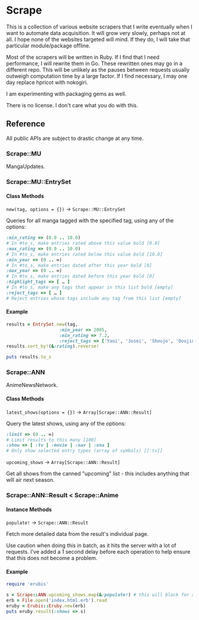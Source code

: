 # Scrape

This is a collection of various website scrapers that I write eventually when I want to automate data acquisition. It will grow very slowly, perhaps not at all. I hope none of the websites targeted will mind. If they do, I will take that particular module/package offline.

Most of the scrapers will be written in Ruby. If I find that I need performance, I will rewrite them in Go. These rewritten ones may go in a different repo. This will be unlikely as the pauses between requests usually outweigh computation time by a large factor. If I find necessary, I may one day replace hpricot with nokogiri.

I am experimenting with packaging gems as well.

There is no license. I don't care what you do with this.

## Reference

All public APIs are subject to drastic change at any time.

### Scrape::MU

MangaUpdates.

### Scrape::MU::EntrySet

#### Class Methods

`new(tag, options = {})` → `Scrape::MU::EntrySet`

Queries for all manga tagged with the specified tag, using any of the options:

```ruby
:min_rating => (0.0 .. 10.0)
# In #to_s, make entries rated above this value bold [0.0]
:max_rating => (0.0 .. 10.0)
# In #to_s, make entries rated below this value bold [10.0]
:min_year => (0 .. ∞)
# In #to_s, make entries dated after this year bold [0]
:max_year => (0 .. ∞)
# In #to_s, make entries dated before this year bold [0]
:highlight_tags => [ … ]
# In #to_s, make any tags that appear in this list bold [empty]
:reject_tags => [ … ]
# Reject entries whose tags include any tag from this list [empty]
```

#### Example

```ruby
results = EntrySet.new(tag,
					:min_year => 2005,
					:min_rating => 7.2,
					:reject_tags => ['Yaoi', 'Josei', 'Shoujo', 'Doujinshi', 'Hentai', 'Shotacon', 'Shounen Ai', 'Shoujo Ai', 'Yuri'])
results.sort_by!(&:rating).reverse!

puts results.to_s
```

### Scrape::ANN

AnimeNewsNetwork.

#### Class Methods

`latest_shows(options = {})` → `Array[Scrape::ANN::Result]`

Query the latest shows, using any of the options:

```ruby
:limit => (0 .. ∞)
# Limit results to this many [100]
:show => [ :tv | :movie | :oav | :ona ]
# Only show selected entry types (array of symbols) [[:tv]]
```

`upcoming_shows` → `Array[Scrape::ANN::Result]`

Get all shows from the canned "upcoming" list - this includes anything that will air next season.

### Scrape::ANN::Result &lt; Scrape::Anime

#### Instance Methods

`populate!` → `Scrape::ANN::Result`

Fetch more detailed data from the result's individual page.

Use caution when doing this in batch, as it hits the server with a lot of requests. I've added a 1 second delay before each operation to help ensure that this does not become a problem.

#### Example

```ruby
require 'erubis'

s = Scrape::ANN.upcoming_shows.map(&:populate!) # this will block for around 30s to a minute
erb = File.open('index.html.erb').read
eruby = Erubis::Eruby.new(erb)
puts eruby.result(:shows => s)
```
